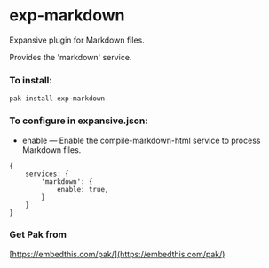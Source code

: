 exp-markdown
===

Expansive plugin for Markdown files.

Provides the 'markdown' service.

### To install:

    pak install exp-markdown

### To configure in expansive.json:

* enable &mdash; Enable the compile-markdown-html service to process Markdown files.

```
{
    services: {
        'markdown': {
            enable: true,
        }
    }
}

```

### Get Pak from

[https://embedthis.com/pak/](https://embedthis.com/pak/)

